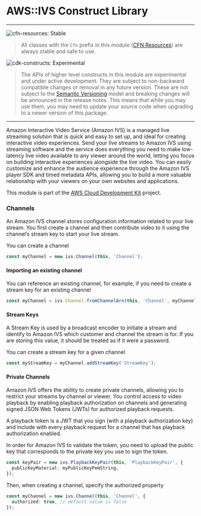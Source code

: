 # AWS::IVS Construct Library
<!--BEGIN STABILITY BANNER-->

---

![cfn-resources: Stable](https://img.shields.io/badge/cfn--resources-stable-success.svg?style=for-the-badge)

> All classes with the `Cfn` prefix in this module ([CFN Resources]) are always stable and safe to use.
>
> [CFN Resources]: https://docs.aws.amazon.com/cdk/latest/guide/constructs.html#constructs_lib

![cdk-constructs: Experimental](https://img.shields.io/badge/cdk--constructs-experimental-important.svg?style=for-the-badge)

> The APIs of higher level constructs in this module are experimental and under active development.
> They are subject to non-backward compatible changes or removal in any future version. These are
> not subject to the [Semantic Versioning](https://semver.org/) model and breaking changes will be
> announced in the release notes. This means that while you may use them, you may need to update
> your source code when upgrading to a newer version of this package.

---

<!--END STABILITY BANNER-->

Amazon Interactive Video Service (Amazon IVS) is a managed live streaming
solution that is quick and easy to set up, and ideal for creating interactive
video experiences. Send your live streams to Amazon IVS using streaming software
and the service does everything you need to make low-latency live video
available to any viewer around the world, letting you focus on building
interactive experiences alongside the live video. You can easily customize and
enhance the audience experience through the Amazon IVS player SDK and timed
metadata APIs, allowing you to build a more valuable relationship with your
viewers on your own websites and applications.

This module is part of the [AWS Cloud Development Kit](https://github.com/aws/aws-cdk) project.

### Channels

An Amazon IVS channel stores configuration information related to your live
stream. You first create a channel and then contribute video to it using the
channel’s stream key to start your live stream.

You can create a channel

```ts
const myChannel = new ivs.Channel(this, 'Channel');
```

#### Importing an existing channel

You can reference an existing channel, for example, if you need to create a
stream key for an existing channel

```ts
const myChannel = ivs.Channel.fromChannelArn(this, 'Channel', myChannelArn);
```

#### Stream Keys

A Stream Key is used by a broadcast encoder to initiate a stream and identify
to Amazon IVS which customer and channel the stream is for. If you are
storing this value, it should be treated as if it were a password.

You can create a stream key for a given channel

```ts fixture=with-channel
const myStreamKey = myChannel.addStreamKey('StreamKey');
```

#### Private Channels

Amazon IVS offers the ability to create private channels, allowing
you to restrict your streams by channel or viewer. You control access
to video playback by enabling playback authorization on channels and
generating signed JSON Web Tokens (JWTs) for authorized playback requests.

A playback token is a JWT that you sign (with a playback authorization key)
and include with every playback request for a channel that has playback
authorization enabled.

In order for Amazon IVS to validate the token, you need to upload
the public key that corresponds to the private key you use to sign the token.

```ts
const keyPair = new ivs.PlaybackKeyPair(this, 'PlaybackKeyPair', {
  publicKeyMaterial: myPublicKeyPemString,
});
```

Then, when creating a channel, specify the authorized property
```ts
const myChannel = new ivs.Channel(this, 'Channel', {
  authorized: true, // default value is false
});
```



